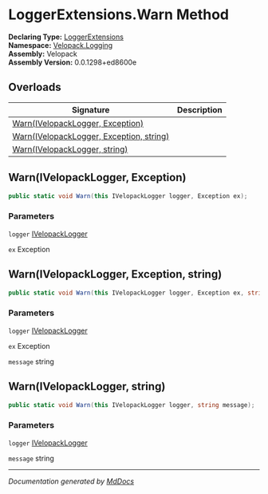 ﻿<!--  
  <auto-generated>   
    The contents of this file were generated by a tool.  
    Changes to this file may be list if the file is regenerated  
  </auto-generated>   
-->

# LoggerExtensions.Warn Method

**Declaring Type:** [LoggerExtensions](../index.md)  
**Namespace:** [Velopack.Logging](../../index.md)  
**Assembly:** Velopack  
**Assembly Version:** 0.0.1298+ed8600e

## Overloads

| Signature                                                                         | Description |
| --------------------------------------------------------------------------------- | ----------- |
| [Warn(IVelopackLogger, Exception)](#warnivelopacklogger-exception)                |             |
| [Warn(IVelopackLogger, Exception, string)](#warnivelopacklogger-exception-string) |             |
| [Warn(IVelopackLogger, string)](#warnivelopacklogger-string)                      |             |

## Warn(IVelopackLogger, Exception)

```csharp
public static void Warn(this IVelopackLogger logger, Exception ex);
```

### Parameters

`logger`  [IVelopackLogger](../../IVelopackLogger/index.md)

`ex`  Exception

## Warn(IVelopackLogger, Exception, string)

```csharp
public static void Warn(this IVelopackLogger logger, Exception ex, string message);
```

### Parameters

`logger`  [IVelopackLogger](../../IVelopackLogger/index.md)

`ex`  Exception

`message`  string

## Warn(IVelopackLogger, string)

```csharp
public static void Warn(this IVelopackLogger logger, string message);
```

### Parameters

`logger`  [IVelopackLogger](../../IVelopackLogger/index.md)

`message`  string

___

*Documentation generated by [MdDocs](https://github.com/ap0llo/mddocs)*
